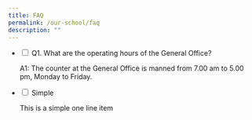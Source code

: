 ```yaml
---
title: FAQ
permalink: /our-school/faq
description: ""
---
```

<ul class="jekyllcodex_accordion">
  <li>
    <input type="checkbox" id="accordion1">
    <label for="accordion1">Q1. What are the operating hours of the General Office?</label>
    <div>
      <p>A1: The counter at the General Office is manned from 7.00 am to 5.00 pm, Monday to Friday.</p>
    </div>
	</li>  
	  <li>
    <input type="checkbox" id="accordion1">
    <label for="accordion1">Simple</label>
    <div>
      <p>This is a simple one line item</p>
    </div>
	</li>  
  

